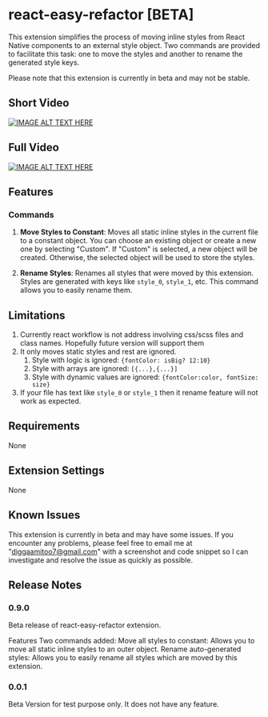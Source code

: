 # react-easy-refactor [BETA]

This extension simplifies the process of moving inline styles from React Native components to an external style object. Two commands are provided to facilitate this task: one to move the styles and another to rename the generated style keys.

Please note that this extension is currently in beta and may not be stable.

## Short Video

[![IMAGE ALT TEXT HERE](https://img.youtube.com/vi/G0ePC3ZdHoc/0.jpg)](https://www.youtube.com/watch?v=G0ePC3ZdHoc)

## Full Video

[![IMAGE ALT TEXT HERE](https://img.youtube.com/vi/kQUDu1DmvmE/0.jpg)](https://www.youtube.com/watch?v=kQUDu1DmvmE)

## Features

### Commands

1. **Move Styles to Constant**: Moves all static inline styles in the current file to a constant object. You can choose an existing object or create a new one by selecting "Custom". If "Custom" is selected, a new object will be created. Otherwise, the selected object will be used to store the styles.

2. **Rename Styles**: Renames all styles that were moved by this extension. Styles are generated with keys like `style_0`, `style_1`, etc. This command allows you to easily rename them.

## Limitations

1. Currently react workflow is not address involving css/scss files and class names. Hopefully future version will support them
2. It only moves static styles and rest are ignored.
    1. Style with logic is ignored: `{fontColor: isBig? 12:10}`
    2. Style with arrays are ignored: `[{...},{...}]`
    3. Style with dynamic values are ignored: `{fontColor:color, fontSize: size}`
3. If your file has text like `style_0` or `style_1` then it rename feature will not work as expected.

## Requirements

None

## Extension Settings

None

## Known Issues

This extension is currently in beta and may have some issues. If you encounter any problems, please feel free to email me at "<diggaamitoo7@gmail.com>" with a screenshot and code snippet so I can investigate and resolve the issue as quickly as possible.

## Release Notes

### 0.9.0

Beta release of react-easy-refactor extension.

Features
Two commands added:
Move all styles to constant: Allows you to move all static inline styles to an outer object.
Rename auto-generated styles: Allows you to easily rename all styles which are moved by this extension.

### 0.0.1

Beta Version for test purpose only. It does not have any feature.
